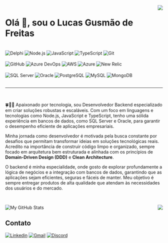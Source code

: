 <img align="right" src="https://gist.githubusercontent.com/Lucaslgf2/dd54947639219a84198574c4e22a3a23/raw/e355f321de048d14e0a109a4c5222f48e6aa1fc4/githubcard-lucaslgf2.svg">

<h1 align="left">Olá 👋, sou o Lucas Gusmão de Freitas</h1>

<div style="align: center"> <br/>
    <img align="center" src="https://img.shields.io/badge/Delphi-B22222?style=for-the-badge&logo=delphi&logoColor=white" alt="Delphi">
    <img align="center" src="https://img.shields.io/badge/Node.js-339933?style=for-the-badge&logo=node.js&logoColor=white" alt="Node.js">
    <img align="center" src="https://img.shields.io/badge/JavaScript-F7DF1E?style=for-the-badge&logo=javascript&logoColor=black" alt="JavaScript">
    <img align="center" src="https://img.shields.io/badge/TypeScript-007ACC?style=for-the-badge&logo=typescript&logoColor=white" alt="TypeScript">
    <img align="center" src="https://img.shields.io/badge/Git-F05032?style=for-the-badge&logo=git&logoColor=white" alt="Git">
</div>
<div style="align: center"> <br/>
    <img align="center" src="https://img.shields.io/badge/GitHub-181717?style=for-the-badge&logo=github&logoColor=white" alt="GitHub">
    <img align="center" src="https://img.shields.io/badge/Azure%20DevOps-0078D7?style=for-the-badge&logo=azure-devops&logoColor=white" alt="Azure DevOps">
    <img align="center" src="https://img.shields.io/badge/AWS-232F3E?style=for-the-badge&logo=amazon-aws&logoColor=white" alt="AWS">
    <img align="center" src="https://img.shields.io/badge/Azure-0078D4?style=for-the-badge&logo=microsoft-azure&logoColor=white" alt="Azure">
    <img align="center" src="https://img.shields.io/badge/New%20Relic-008C99?style=for-the-badge&logo=new-relic&logoColor=white" alt="New Relic">
</div>
<div style="align: center"> <br/>
    <img align="center" src="https://img.shields.io/badge/SQL%20Server-CC2927?style=for-the-badge&logo=microsoft-sql-server&logoColor=white" alt="SQL Server">
    <img align="center" src="https://img.shields.io/badge/Oracle-F80000?style=for-the-badge&logo=oracle&logoColor=white" alt="Oracle">
    <img align="center" src="https://img.shields.io/badge/PostgreSQL-336791?style=for-the-badge&logo=postgresql&logoColor=white" alt="PostgreSQL">
    <img align="center" src="https://img.shields.io/badge/MySQL-4479A1?style=for-the-badge&logo=mysql&logoColor=white" alt="MySQL">
    <img align="center" src="https://img.shields.io/badge/MongoDB-47A248?style=for-the-badge&logo=mongodb&logoColor=white" alt="MongoDB">
</div>
<br/>
  
<hr>
<br/>

🍀👨‍💻 Apaixonado por tecnologia, sou Desenvolvedor Backend especializado em criar soluções robustas e escaláveis. Com um foco em linguagens e tecnologias como Node.js, JavaScript e TypeScript, tenho uma sólida experiência em bancos de dados, como SQL Server e Oracle, para garantir o desempenho eficiente de aplicações empresariais.

Minha jornada como desenvolvedor é motivada pela busca constante por desafios que permitam transformar ideias em soluções tecnológicas reais. Acredito na importância de construir código limpo e organizado, sempre focado em arquitetura bem estruturada e alinhada com os princípios de **Domain-Driven Design (DDD)** e **Clean Architecture**.

O backend é minha especialidade, onde gosto de explorar profundamente a lógica de negócios e a integração com bancos de dados, garantindo que as aplicações sejam eficientes, seguras e fáceis de manter. Meu objetivo é sempre entregar produtos de alta qualidade que atendam às necessidades dos usuários e do mercado.

<br/>

![My GitHub Stats](https://github-readme-stats-n1jr.vercel.app/api?username=lucaslgf2&show_icons=true&theme=dark&count_private=true&include_all_commits=true&custom_title=Minhas%20Estat%C3%ADsticas)
<img align="right" src="https://raw.githubusercontent.com/gist/Lucaslgf2/93fde19dc9285cd432fb879ca2e9867d/raw/a09369da4cf85904d0d0b546e5833081614b63a7/octocat-lucaslgf2.svg">

## Contato
[![Linkedin](https://img.shields.io/badge/LinkedIn-0077B5?style=for-the-badge&logo=linkedin&logoColor=white)](https://www.linkedin.com/in/lucaslgf2/)
[![Gmail](https://img.shields.io/badge/Gmail-D14836?style=for-the-badge&logo=gmail&logoColor=white)](mailto:lucaslgf2@gmail.com)
[![Discord](https://img.shields.io/badge/Discord-7289DA?style=for-the-badge&logo=discord&logoColor=white)](https://discord.com/users/theyeslgf)
